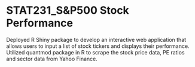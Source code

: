 # STAT231_S&P500 Stock Performance
Deployed R Shiny package to develop an interactive web application that allows users to input a list of stock tickers and displays their performance.
Utilized quantmod package in R to scrape the stock price data, PE ratios and sector data from Yahoo Finance.
